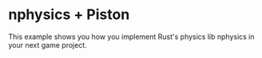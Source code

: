 # nphysics + Piston
This example shows you how you implement Rust's physics lib nphysics in your next game project.

